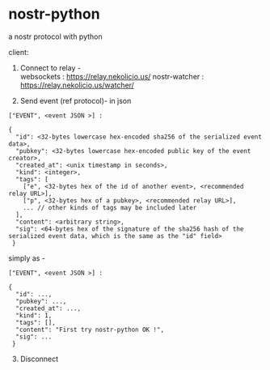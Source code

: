 # nostr-python
a nostr protocol with python


client:
1. Connect to relay -  
  websockets :  https://relay.nekolicio.us/
  nostr-watcher : https://relay.nekolicio.us/watcher/
  
2. Send event (ref protocol)- in json
```
["EVENT", <event JSON >] :

{
  "id": <32-bytes lowercase hex-encoded sha256 of the serialized event data>,
  "pubkey": <32-bytes lowercase hex-encoded public key of the event creator>,
  "created_at": <unix timestamp in seconds>,
  "kind": <integer>,
  "tags": [
    ["e", <32-bytes hex of the id of another event>, <recommended relay URL>],
    ["p", <32-bytes hex of a pubkey>, <recommended relay URL>],
    ... // other kinds of tags may be included later
  ],
  "content": <arbitrary string>,
  "sig": <64-bytes hex of the signature of the sha256 hash of the serialized event data, which is the same as the "id" field>
 }
```
simply as -

```
["EVENT", <event JSON >] :

{
  "id": ...,
  "pubkey": ...,
  "created_at": ...,
  "kind": 1,
  "tags": [],
  "content": "First try nostr-python OK !",
  "sig": ...
 }
```

3. Disconnect
